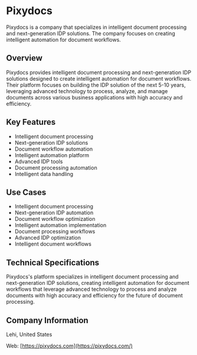 # Pixydocs

Pixydocs is a company that specializes in intelligent document processing and next-generation IDP solutions. The company focuses on creating intelligent automation for document workflows.

## Overview

Pixydocs provides intelligent document processing and next-generation IDP solutions designed to create intelligent automation for document workflows. Their platform focuses on building the IDP solution of the next 5-10 years, leveraging advanced technology to process, analyze, and manage documents across various business applications with high accuracy and efficiency.

## Key Features

- Intelligent document processing
- Next-generation IDP solutions
- Document workflow automation
- Intelligent automation platform
- Advanced IDP tools
- Document processing automation
- Intelligent data handling

## Use Cases

- Intelligent document processing
- Next-generation IDP automation
- Document workflow optimization
- Intelligent automation implementation
- Document processing workflows
- Advanced IDP optimization
- Intelligent document workflows

## Technical Specifications

Pixydocs's platform specializes in intelligent document processing and next-generation IDP solutions, creating intelligent automation for document workflows that leverage advanced technology to process and analyze documents with high accuracy and efficiency for the future of document processing.

## Company Information

Lehi, United States

Web: [https://pixydocs.com](https://pixydocs.com/) 